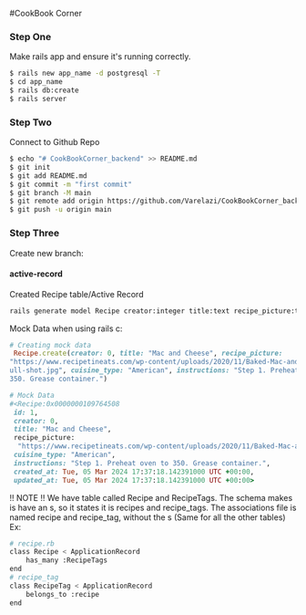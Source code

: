 #CookBook Corner

### Step One
Make rails app and ensure it's running correctly. 
```bash
$ rails new app_name -d postgresql -T
$ cd app_name
$ rails db:create
$ rails server
```

### Step Two
Connect to Github Repo
```bash
$ echo "# CookBookCorner_backend" >> README.md
$ git init
$ git add README.md
$ git commit -m "first commit"
$ git branch -M main
$ git remote add origin https://github.com/Varelazi/CookBookCorner_backend.git
$ git push -u origin main
```

### Step Three
Create new branch: 
#### active-record
Created Recipe table/Active Record
```bash
rails generate model Recipe creator:integer title:text recipe_picture:text cuisine_type:text instructions:text  
```

Mock Data when using rails c:
```ruby
# Creating mock data
 Recipe.create(creator: 0, title: "Mac and Cheese", recipe_picture: 
"https://www.recipetineats.com/wp-content/uploads/2020/11/Baked-Mac-and-Cheese-p
ull-shot.jpg", cuisine_type: "American", instructions: "Step 1. Preheat oven to 
350. Grease container.")

# Mock Data
#<Recipe:0x0000000109764508
 id: 1,
 creator: 0,
 title: "Mac and Cheese",
 recipe_picture:
  "https://www.recipetineats.com/wp-content/uploads/2020/11/Baked-Mac-and-Cheese-pull-shot.jpg",
 cuisine_type: "American",
 instructions: "Step 1. Preheat oven to 350. Grease container.",
 created_at: Tue, 05 Mar 2024 17:37:18.142391000 UTC +00:00,
 updated_at: Tue, 05 Mar 2024 17:37:18.142391000 UTC +00:00> 
```

!! NOTE !!
We have table called Recipe and RecipeTags.
The schema makes is have an s, so it states it is recipes and recipe_tags.
The associations file is named recipe and recipe_tag, without the s (Same for all the other tables)
Ex:
```bash
# recipe.rb
class Recipe < ApplicationRecord
    has_many :RecipeTags
end
# recipe_tag
class RecipeTag < ApplicationRecord
    belongs_to :recipe
end
```
